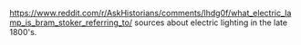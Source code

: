 https://www.reddit.com/r/AskHistorians/comments/lhdg0f/what_electric_lamp_is_bram_stoker_referring_to/
sources about electric lighting in the late 1800's.
